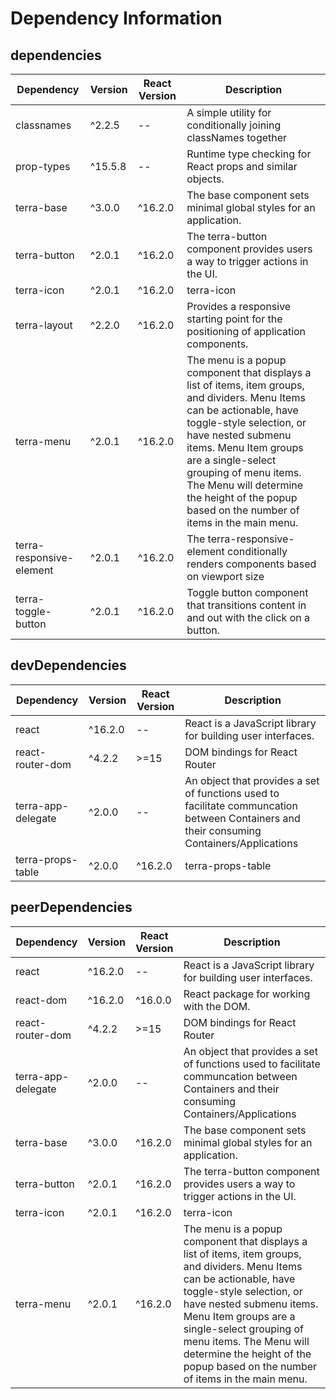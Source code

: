 # Dependency Information

## dependencies
| Dependency | Version | React Version | Description |
|-|-|-|-|
| classnames | ^2.2.5 | -- | A simple utility for conditionally joining classNames together |
| prop-types | ^15.5.8 | -- | Runtime type checking for React props and similar objects. |
| terra-base | ^3.0.0 | ^16.2.0 | The base component sets minimal global styles for an application. |
| terra-button | ^2.0.1 | ^16.2.0 | The terra-button component provides users a way to trigger actions in the UI. |
| terra-icon | ^2.0.1 | ^16.2.0 | terra-icon |
| terra-layout | ^2.2.0 | ^16.2.0 | Provides a responsive starting point for the positioning of application components. |
| terra-menu | ^2.0.1 | ^16.2.0 | The menu is a popup component that displays a list of items, item groups, and dividers. Menu Items can be actionable, have toggle-style selection, or have nested submenu items. Menu Item groups are a single-select grouping of menu items. The Menu will determine the height of the popup based on the number of items in the main menu. |
| terra-responsive-element | ^2.0.1 | ^16.2.0 | The terra-responsive-element conditionally renders components based on viewport size |
| terra-toggle-button | ^2.0.1 | ^16.2.0 | Toggle button component that transitions content in and out with the click on a button. |

## devDependencies
| Dependency | Version | React Version | Description |
|-|-|-|-|
| react | ^16.2.0 | -- | React is a JavaScript library for building user interfaces. |
| react-router-dom | ^4.2.2 | >=15 | DOM bindings for React Router |
| terra-app-delegate | ^2.0.0 | -- | An object that provides a set of functions used to facilitate communcation between Containers and their consuming Containers/Applications |
| terra-props-table | ^2.0.0 | ^16.2.0 | terra-props-table |

## peerDependencies
| Dependency | Version | React Version | Description |
|-|-|-|-|
| react | ^16.2.0 | -- | React is a JavaScript library for building user interfaces. |
| react-dom | ^16.2.0 | ^16.0.0 | React package for working with the DOM. |
| react-router-dom | ^4.2.2 | >=15 | DOM bindings for React Router |
| terra-app-delegate | ^2.0.0 | -- | An object that provides a set of functions used to facilitate communcation between Containers and their consuming Containers/Applications |
| terra-base | ^3.0.0 | ^16.2.0 | The base component sets minimal global styles for an application. |
| terra-button | ^2.0.1 | ^16.2.0 | The terra-button component provides users a way to trigger actions in the UI. |
| terra-icon | ^2.0.1 | ^16.2.0 | terra-icon |
| terra-menu | ^2.0.1 | ^16.2.0 | The menu is a popup component that displays a list of items, item groups, and dividers. Menu Items can be actionable, have toggle-style selection, or have nested submenu items. Menu Item groups are a single-select grouping of menu items. The Menu will determine the height of the popup based on the number of items in the main menu. |
